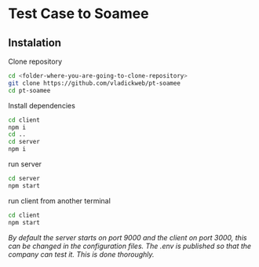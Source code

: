 # Test Case to Soamee



## Instalation
Clone repository
```bash
cd <folder-where-you-are-going-to-clone-repository>
git clone https://github.com/vladickweb/pt-soamee
cd pt-soamee
```
Install dependencies

```sh
cd client
npm i
cd ..
cd server
npm i
```

run server
```sh
cd server
npm start
```

run client from another terminal
```sh
cd client
npm start
```

*By default the server starts on port 9000 and the client on port 3000, this can be changed in the configuration files. The .env is published so that the company can test it. This is done thoroughly.*
